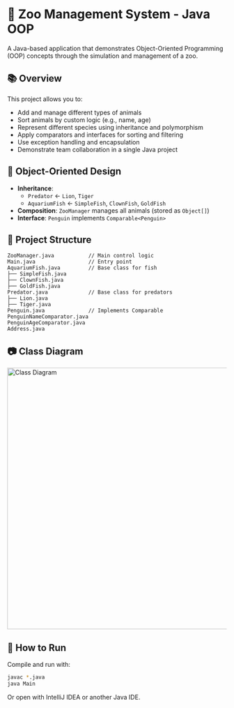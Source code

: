 
# 🦁 Zoo Management System - Java OOP

A Java-based application that demonstrates Object-Oriented Programming (OOP) concepts through the simulation and management of a zoo.

## 📚 Overview

This project allows you to:

- Add and manage different types of animals
- Sort animals by custom logic (e.g., name, age)
- Represent different species using inheritance and polymorphism
- Apply comparators and interfaces for sorting and filtering
- Use exception handling and encapsulation
- Demonstrate team collaboration in a single Java project

## 🧠 Object-Oriented Design

- **Inheritance**:
  - `Predator` ← `Lion`, `Tiger`
  - `AquariumFish` ← `SimpleFish`, `ClownFish`, `GoldFish`
- **Composition**: `ZooManager` manages all animals (stored as `Object[]`)
- **Interface**: `Penguin` implements `Comparable<Penguin>`

## 🧱 Project Structure

```
ZooManager.java           // Main control logic
Main.java                 // Entry point
AquariumFish.java         // Base class for fish
├── SimpleFish.java
├── ClownFish.java
├── GoldFish.java
Predator.java             // Base class for predators
├── Lion.java
├── Tiger.java
Penguin.java              // Implements Comparable
PenguinNameComparator.java
PenguinAgeComparator.java
Address.java
```

## 📷 Class Diagram

<img src="screenshots/class_diagram.png" alt="Class Diagram" width="600"/>

## 🚀 How to Run

Compile and run with:

```bash
javac *.java
java Main
```

Or open with IntelliJ IDEA or another Java IDE.
